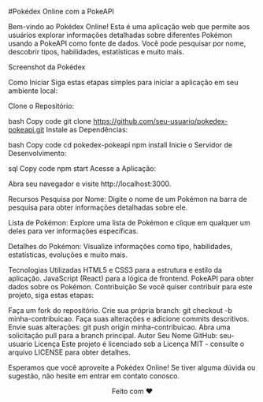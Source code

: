 #Pokédex Online com a PokeAPI

Bem-vindo ao Pokédex Online! Esta é uma aplicação web que permite aos usuários explorar informações detalhadas sobre diferentes Pokémon usando a PokeAPI como fonte de dados. Você pode pesquisar por nome, descobrir tipos, habilidades, estatísticas e muito mais.

Screenshot da Pokédex

Como Iniciar
Siga estas etapas simples para iniciar a aplicação em seu ambiente local:

Clone o Repositório:

bash
Copy code
git clone https://github.com/seu-usuario/pokedex-pokeapi.git
Instale as Dependências:

bash
Copy code
cd pokedex-pokeapi
npm install
Inicie o Servidor de Desenvolvimento:

sql
Copy code
npm start
Acesse a Aplicação:

Abra seu navegador e visite http://localhost:3000.

Recursos
Pesquisa por Nome: Digite o nome de um Pokémon na barra de pesquisa para obter informações detalhadas sobre ele.

Lista de Pokémon: Explore uma lista de Pokémon e clique em qualquer um deles para ver informações específicas.

Detalhes do Pokémon: Visualize informações como tipo, habilidades, estatísticas, evoluções e muito mais.

Tecnologias Utilizadas
HTML5 e CSS3 para a estrutura e estilo da aplicação.
JavaScript (React) para a lógica de frontend.
PokeAPI para obter dados sobre os Pokémon.
Contribuição
Se você quiser contribuir para este projeto, siga estas etapas:

Faça um fork do repositório.
Crie sua própria branch: git checkout -b minha-contribuicao.
Faça suas alterações e adicione commits descritivos.
Envie suas alterações: git push origin minha-contribuicao.
Abra uma solicitação pull para a branch principal.
Autor
Seu Nome
GitHub: seu-usuario
Licença
Este projeto é licenciado sob a Licença MIT - consulte o arquivo LICENSE para obter detalhes.

Esperamos que você aproveite a Pokédex Online! Se tiver alguma dúvida ou sugestão, não hesite em entrar em contato conosco.

<div align="center">Feito com ❤️</div>




